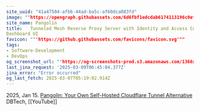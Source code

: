 ```yaml
---
site_uuid: "41a47504-afb6-44ad-ba5c-af60dca083fd"
image: ""https://opengraph.githubassets.com/6d6fbf1edcdab6174113196c0efb8ec9f59e37236e9a4357487b03c4877a1744/fosrl/pangolin""
site_name: Pangolin
title:   Tunneled Mesh Reverse Proxy Server with Identity and Access Control and
Dashboard UI
favicon: ""'https://github.githubassets.com/favicons/favicon.svg'""
tags:
- Software-Development
- DevOps
og_screenshot_url: ""https://og-screenshots-prod.s3.amazonaws.com/1366x768/80/false/ed18eba8969efaf5fdb7425a56a7a0e85fbb996a56afc5d3bd51cbc89f946ed1.jpeg""
last_jina_request: '2025-03-09T06:45:04.377Z'
jina_error: "Error occurred"
og_last_fetch: 2025-03-07T05:19:02.914Z
---
```



2025, Jan 15. [Pangolin: Your Own Self-Hosted Cloudflare Tunnel Alternative](https://youtu.be/a-a-Xk1hXBQ?si=DBMvyI3u3X3j-Hz2) DBTech, [[YouTube]]
